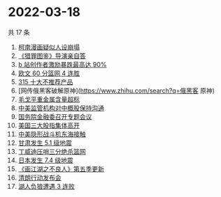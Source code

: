 # 2022-03-18

共 17 条

<!-- BEGIN -->
<!-- 最后更新时间 Fri Mar 18 2022 07:07:24 GMT+0800 (China Standard Time) -->

1. [柯南漫画疑似人设崩塌](https://www.zhihu.com/search?q=柯南)
1. [《猎罪图鉴》导演亲自答](https://www.zhihu.com/search?q=猎罪图鉴)
1. [b 站创作者激励暴跌最高达 90%](https://www.zhihu.com/search?q=哔哩哔哩)
1. [欧文 60 分篮网 4 连胜](https://www.zhihu.com/search?q=篮网)
1. [315 十大不推荐产品](https://www.zhihu.com/search?q=十大不推荐产品)
1. [网传俄黑客破解原神](https://www.zhihu.com/search?q=俄黑客 原神)
1. [毛戈平重金属含量超标](https://www.zhihu.com/search?q=毛戈平)
1. [中美监管机构对中概股保持沟通](https://www.zhihu.com/search?q=中美监管机构)
1. [国务院金融委召开专题会议](https://www.zhihu.com/search?q=国务院金融委)
1. [美国三大股指集体高开](https://www.zhihu.com/search?q=美股大涨)
1. [中美隐形战斗机东海接触](https://www.zhihu.com/search?q=中美隐形战斗机)
1. [甘肃发生 5.1 级地震](https://www.zhihu.com/search?q=甘肃地震)
1. [丁威迪压哨三分绝杀篮网](https://www.zhihu.com/search?q=篮网)
1. [日本发生 7.4 级地震](https://www.zhihu.com/search?q=日本地震)
1. [《画江湖之不良人》第五季更新](https://www.zhihu.com/search?q=画江湖之不良人)
1. [清朗行动发布会](https://www.zhihu.com/search?q=清朗行动)
1. [湖人负狼遭遇 3 连败](https://www.zhihu.com/search?q=湖人)

<!-- END -->
